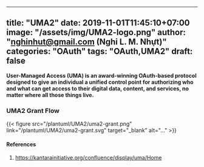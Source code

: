 
---
title: "UMA2"
date: 2019-11-01T11:45:10+07:00
image: "/assets/img/UMA2-logo.png"
author: "nghinhut@gmail.com (Nghi L. M. Nhựt)"
categories: "OAuth"
tags: "OAuth,UMA2"
draft: false
---

**User-Managed Access (UMA) is an award-winning OAuth-based protocol designed to give an individual a unified control point for authorizing who and what can get access to their digital data, content, and services, no matter where all those things live.**
<!--more-->

### UMA2 Grant Flow
{{< figure src="/plantuml/UMA2/uma2-grant.png" link="/plantuml/UMA2/uma2-grant.svg" target="_blank" alt="..." >}}

#### References
1. https://kantarainitiative.org/confluence/display/uma/Home
